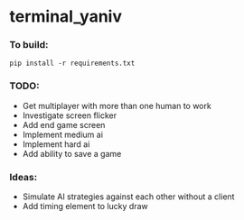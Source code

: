 # terminal_yaniv
### To build:
`pip install -r requirements.txt`

### TODO:
- Get multiplayer with more than one human to work
- Investigate screen flicker
- Add end game screen 
- Implement medium ai
- Implement hard ai
- Add ability to save a game

### Ideas:
- Simulate AI strategies against each other without a client
- Add timing element to lucky draw